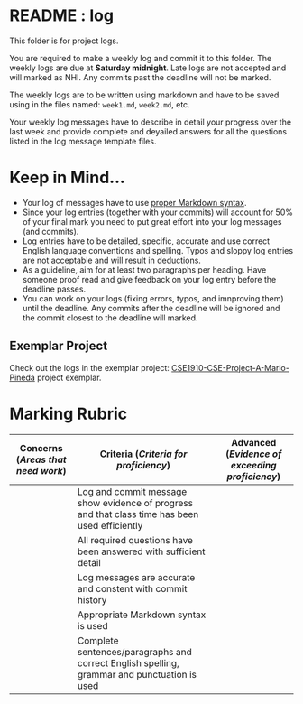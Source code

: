 # README : log
This folder is for project logs.

You are required to make a weekly log and commit it to this folder. The weekly logs are due at **Saturday midnight**. Late logs are not accepted and will marked as NHI. Any commits past the deadline will not be marked.

The weekly logs are to be written using markdown and have to be saved using in the files named: ```week1.md```, ```week2.md```, etc.

Your weekly log messages have to describe in detail your progress over the last week and provide complete and deyailed answers for all the questions listed in the log message template files.

# Keep in Mind...
* Your log of messages have to use [proper Markdown syntax](https://github.com/adam-p/markdown-here/wiki/Markdown-Cheatsheet).
* Since your log entries (together with your commits) will account for 50% of your final mark you need to put great effort into your log messages (and commits). 
* Log entries have to be detailed, specific, accurate and use correct English language conventions and spelling. Typos and sloppy log entries are not acceptable and will result in deductions. 
* As a guideline, aim for at least two paragraphs per heading. Have someone proof read and give feedback on your log entry before the deadline passes. 
* You can work on your logs (fixing errors, typos, and imnproving them) until the deadline. Any commits after the deadline will be ignored and the commit closest to the deadline will marked. 

## Exemplar Project
Check out the logs in the exemplar project: [CSE1910-CSE-Project-A-Mario-Pineda](https://github.com/QEHSCS/CSE1910-CSE-Project-A-Mario-Pineda) project exemplar.

# Marking Rubric

| Concerns (_Areas that need work_) | Criteria (_Criteria for proficiency_) | Advanced (_Evidence of exceeding proficiency_) |
| ---                               | ---                                   | ---                                            |
| | Log and commit message show evidence of progress and that class time has been used efficiently | | 
| | All required questions have been answered with sufficient detail | |
| | Log messages are accurate and constent with commit history | |
| | Appropriate Markdown syntax is used | |
| | Complete sentences/paragraphs and correct English spelling, grammar and punctuation is used | |
